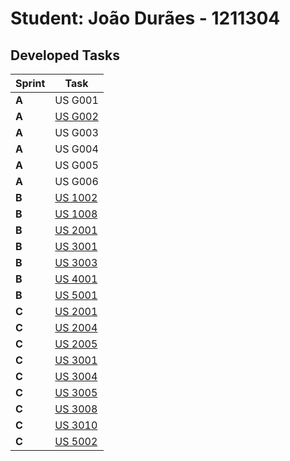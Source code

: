 # Student: João Durães - 1211304

## Developed Tasks

| Sprint | Task                                     |
|--------|------------------------------------------|
| **A**  | US G001                                  |
| **A**  | [US G002](../general)                    |
| **A**  | US G003                                  |
| **A**  | US G004                                  |
| **A**  | US G005                                  |
| **A**  | US G006                                  |
| **B**  | [US 1002](../Sprint_B/us_1002/readme.md) |
| **B**  | [US 1008](../Sprint_B/us_1008/readme.md) |
| **B**  | [US 2001](../Sprint_B/us_2011/readme.md) |
| **B**  | [US 3001](../Sprint_B/us_3001/readme.md) |
| **B**  | [US 3003](../Sprint_B/us_3003/readme.md) |
| **B**  | [US 4001](../Sprint_B/us_4001/readme.md) |
| **B**  | [US 5001](../Sprint_B/us_5001/readme.md) |
| **C**  | [US 2001](../Sprint_C/us_2001/readme.md) |
| **C**  | [US 2004](../Sprint_C/us_2004/readme.md) |
| **C**  | [US 2005](../Sprint_C/us_2005/readme.md) |
| **C**  | [US 3001](../Sprint_C/us_3001/readme.md) |
| **C**  | [US 3004](../Sprint_C/us_3004/readme.md) |
| **C**  | [US 3005](../Sprint_C/us_3005/readme.md) |
| **C**  | [US 3008](../Sprint_C/us_3008/readme.md) |
| **C**  | [US 3010](../Sprint_C/us_3010/readme.md) |
| **C**  | [US 5002](../Sprint_C/us_5002/readme.md) |

